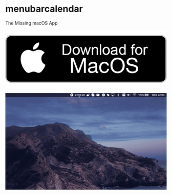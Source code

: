 # menubarcalendar
The Missing macOS App 

[![button](mac-download-button.png)](https://github.com/ziosa/menubarcalendar/raw/master/release/menubarcalendar-1.0.dmg)

![](menubarcalendar.gif)


